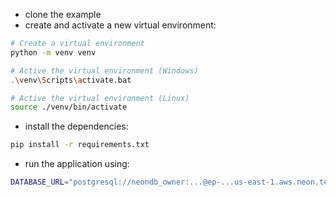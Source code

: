 - clone the example
- create and activate a new virtual environment:

```bash
# Create a virtual environment
python -m venv venv

# Active the virtual environment (Windows)
.\venv\Scripts\activate.bat

# Active the virtual environment (Linux)
source ./venv/bin/activate
```

- install the dependencies:

```bash
pip install -r requirements.txt
```

- run the application using:

```bash
DATABASE_URL="postgresql://neondb_owner:...@ep-...us-east-1.aws.neon.tech/neondb?sslmode=require" flask run --port 8000
```
